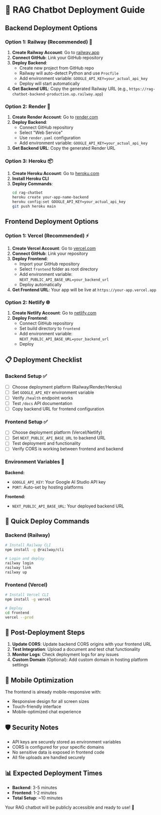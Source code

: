 # 🚀 RAG Chatbot Deployment Guide

## Backend Deployment Options

### Option 1: Railway (Recommended) 🚂
1. **Create Railway Account**: Go to [railway.app](https://railway.app)
2. **Connect GitHub**: Link your GitHub repository
3. **Deploy Backend**:
   - Create new project from GitHub repo
   - Railway will auto-detect Python and use `Procfile`
   - Add environment variable: `GOOGLE_API_KEY=your_actual_api_key`
   - Deploy will start automatically
4. **Get Backend URL**: Copy the generated Railway URL (e.g., `https://rag-chatbot-backend-production.up.railway.app`)

### Option 2: Render 🎨
1. **Create Render Account**: Go to [render.com](https://render.com)
2. **Deploy Backend**:
   - Connect GitHub repository
   - Select "Web Service"
   - Use `render.yaml` configuration
   - Add environment variable: `GOOGLE_API_KEY=your_actual_api_key`
3. **Get Backend URL**: Copy the generated Render URL

### Option 3: Heroku 📦
1. **Create Heroku Account**: Go to [heroku.com](https://heroku.com)
2. **Install Heroku CLI**
3. **Deploy Commands**:
   ```bash
   cd rag-chatbot
   heroku create your-app-name-backend
   heroku config:set GOOGLE_API_KEY=your_actual_api_key
   git push heroku main
   ```

## Frontend Deployment Options

### Option 1: Vercel (Recommended) ⚡
1. **Create Vercel Account**: Go to [vercel.com](https://vercel.com)
2. **Connect GitHub**: Link your repository
3. **Deploy Frontend**:
   - Import your GitHub repository
   - Select `frontend` folder as root directory
   - Add environment variable: `NEXT_PUBLIC_API_BASE_URL=your_backend_url`
   - Deploy automatically
4. **Get Frontend URL**: Your app will be live at `https://your-app.vercel.app`

### Option 2: Netlify 🌐
1. **Create Netlify Account**: Go to [netlify.com](https://netlify.com)
2. **Deploy Frontend**:
   - Connect GitHub repository
   - Set build directory to `frontend`
   - Add environment variable: `NEXT_PUBLIC_API_BASE_URL=your_backend_url`
   - Deploy

## 📋 Deployment Checklist

### Backend Setup ✅
- [ ] Choose deployment platform (Railway/Render/Heroku)
- [ ] Set `GOOGLE_API_KEY` environment variable
- [ ] Verify `/health` endpoint works
- [ ] Test `/docs` API documentation
- [ ] Copy backend URL for frontend configuration

### Frontend Setup ✅
- [ ] Choose deployment platform (Vercel/Netlify)
- [ ] Set `NEXT_PUBLIC_API_BASE_URL` to backend URL
- [ ] Test deployment and functionality
- [ ] Verify CORS is working between frontend and backend

### Environment Variables 🔐
**Backend:**
- `GOOGLE_API_KEY`: Your Google AI Studio API key
- `PORT`: Auto-set by hosting platforms

**Frontend:**
- `NEXT_PUBLIC_API_BASE_URL`: Your deployed backend URL

## 🎯 Quick Deploy Commands

### Backend (Railway)
```bash
# Install Railway CLI
npm install -g @railway/cli

# Login and deploy
railway login
railway link
railway up
```

### Frontend (Vercel)
```bash
# Install Vercel CLI
npm install -g vercel

# Deploy
cd frontend
vercel --prod
```

## 🔧 Post-Deployment Steps

1. **Update CORS**: Update backend CORS origins with your frontend URL
2. **Test Integration**: Upload a document and test chat functionality
3. **Monitor Logs**: Check deployment logs for any issues
4. **Custom Domain** (Optional): Add custom domain in hosting platform settings

## 📱 Mobile Optimization
The frontend is already mobile-responsive with:
- Responsive design for all screen sizes
- Touch-friendly interface
- Mobile-optimized chat experience

## 🛡️ Security Notes
- API keys are securely stored as environment variables
- CORS is configured for your specific domains
- No sensitive data is exposed in frontend code
- All file uploads are handled securely

## 📊 Expected Deployment Times
- **Backend**: 3-5 minutes
- **Frontend**: 1-2 minutes
- **Total Setup**: ~10 minutes

Your RAG chatbot will be publicly accessible and ready to use! 🎉
